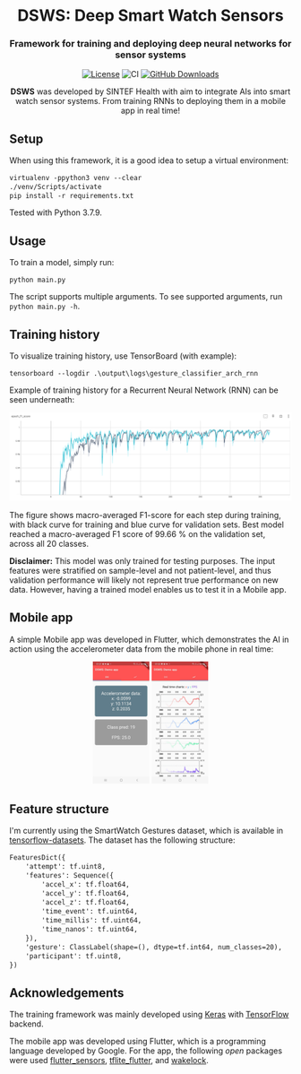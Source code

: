 <div align="center">
<h1 align="center">DSWS: Deep Smart Watch Sensors</h1>
<h3 align="center">Framework for training and deploying deep neural networks for sensor systems</h3>

[![License](https://img.shields.io/badge/License-MIT-green.svg)](https://opensource.org/licenses/MIT)
![CI](https://github.com/andreped/DSWS/workflows/Build%20APK/badge.svg)
[![GitHub Downloads](https://img.shields.io/github/downloads/andreped/DSWS/total?label=GitHub%20downloads&logo=github)](https://github.com/andreped/DSWS/releases)
 
**DSWS** was developed by SINTEF Health with aim to integrate AIs into smart watch sensor systems. From training RNNs to deploying them in a mobile app in real time!
</div>


## Setup

When using this framework, it is a good idea to setup a virtual environment:
```
virtualenv -ppython3 venv --clear
./venv/Scripts/activate
pip install -r requirements.txt
```

Tested with Python 3.7.9.

## Usage

To train a model, simply run:
```
python main.py
```

The script supports multiple arguments. To see supported arguments, run `python main.py -h`.

## Training history

To visualize training history, use TensorBoard (with example):
```
tensorboard --logdir .\output\logs\gesture_classifier_arch_rnn
```

Example of training history for a Recurrent Neural Network (RNN) can be seen underneath:

<img src="assets/RNN_training_curve.png">

The figure shows macro-averaged F1-score for each step during training, with black curve for training and blue curve for validation sets.
Best model reached a macro-averaged F1 score of 99.66 % on the validation set, across all 20 classes.

**Disclaimer:** This model was only trained for testing purposes. The input features were stratified on sample-level and not patient-level, and thus validation performance will likely not represent true performance on new data. However, having a trained model enables us to test it in a Mobile app.

## Mobile app

A simple Mobile app was developed in Flutter, which demonstrates the AI in action using the accelerometer data from the mobile phone in real time:

<p align="center" width="100%">
<img src="sw_app/assets/app_snapshot_data.jpg" width="20%" height="20%"> <img src="sw_app/assets/app_snapshot_charts.jpg" width="20%" height="20%">
</p>

## Feature structure

I'm currently using the SmartWatch Gestures dataset,
which is available in [tensorflow-datasets](https://www.tensorflow.org/datasets/catalog/smartwatch_gestures). The dataset has the
following structure:
```
FeaturesDict({
    'attempt': tf.uint8,
    'features': Sequence({
        'accel_x': tf.float64,
        'accel_y': tf.float64,
        'accel_z': tf.float64,
        'time_event': tf.uint64,
        'time_millis': tf.uint64,
        'time_nanos': tf.uint64,
    }),
    'gesture': ClassLabel(shape=(), dtype=tf.int64, num_classes=20),
    'participant': tf.uint8,
})
```

## Acknowledgements

The training framework was mainly developed using [Keras](https://github.com/keras-team/keras) with [TensorFlow](https://github.com/tensorflow/tensorflow) backend.

The mobile app was developed using Flutter, which is a programming language developed by Google.
For the app, the following _open_ packages were used [flutter_sensors](https://pub.dev/packages/flutter_sensors), [tflite_flutter](https://pub.dev/packages/tflite_flutter), and [wakelock](https://pub.dev/packages/wakelock).

